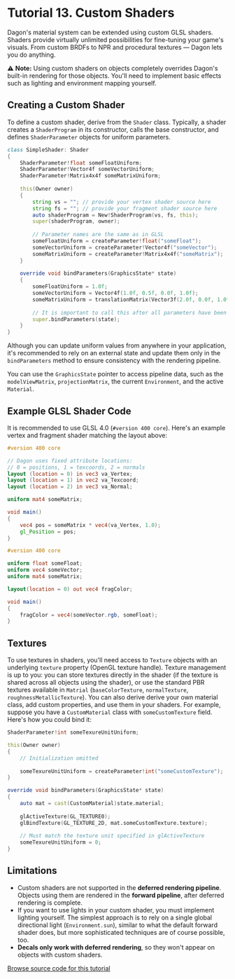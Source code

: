 # Tutorial 13. Custom Shaders

Dagon's material system can be extended using custom GLSL shaders. Shaders provide virtually unlimited possibilities for fine-tuning your game's visuals. From custom BRDFs to NPR and procedural textures — Dagon lets you do anything.

⚠️ **Note:** Using custom shaders on objects completely overrides Dagon's built-in rendering for those objects. You'll need to implement basic effects such as lighting and environment mapping yourself.

## Creating a Custom Shader

To define a custom shader, derive from the `Shader` class. Typically, a shader creates a `ShaderProgram` in its constructor, calls the base constructor, and defines `ShaderParameter` objects for uniform parameters.

```d
class SimpleShader: Shader
{
    ShaderParameter!float someFloatUniform;
    ShaderParameter!Vector4f someVectorUniform;
    ShaderParameter!Matrix4x4f someMatrixUniform;
    
    this(Owner owner)
    {
        string vs = ""; // provide your vertex shader source here
        string fs = ""; // provide your fragment shader source here
        auto shaderProgram = New!ShaderProgram(vs, fs, this);
        super(shaderProgram, owner);
        
        // Parameter names are the same as in GLSL
        someFloatUniform = createParameter!float("someFloat");
        someVectorUniform = createParameter!Vector4f("someVector");
        someMatrixUniform = createParameter!Matrix4x4f("someMatrix");
    }
    
    override void bindParameters(GraphicsState* state)
    {
        someFloatUniform = 1.0f;
        someVectorUniform = Vector4f(1.0f, 0.5f, 0.0f, 1.0f);
        someMatrixUniform = translationMatrix(Vector3f(2.0f, 0.0f, 1.0f));
        
        // It is important to call this after all parameters have been updated!
        super.bindParameters(state);
    }
}
```

Although you can update uniform values from anywhere in your application, it's recommended to rely on an external state and update them only in the `bindParameters` method to ensure consistency with the rendering pipeline.

You can use the `GraphicsState` pointer to access pipeline data, such as the `modelViewMatrix`, `projectionMatrix`, the current `Environment`, and the active `Material`.

## Example GLSL Shader Code

It is recommended to use GLSL 4.0 (`#version 400 core`). Here's an example vertex and fragment shader matching the layout above:

```glsl
#version 400 core

// Dagon uses fixed attribute locations:
// 0 = positions, 1 = texcoords, 2 = normals
layout (location = 0) in vec3 va_Vertex;
layout (location = 1) in vec2 va_Texcoord;
layout (location = 2) in vec3 va_Normal;

uniform mat4 someMatrix;

void main()
{
    vec4 pos = someMatrix * vec4(va_Vertex, 1.0);
    gl_Position = pos;
}
```

```glsl
#version 400 core

uniform float someFloat;
uniform vec4 someVector;
uniform mat4 someMatrix;

layout(location = 0) out vec4 fragColor;

void main()
{
    fragColor = vec4(someVector.rgb, someFloat);
}
```

## Textures

To use textures in shaders, you'll need access to `Texture` objects with an underlying `texture` property (OpenGL texture handle). Texture management is up to you: you can store textures directly in the shader (if the texture is shared across all objects using the shader), or use the standard PBR textures available in `Matrial` (`baseColorTexture`, `normalTexture`, `roughnessMetallicTexture`). You can also derive derive your own material class, add custom properties, and use them in your shaders. For example, suppose you have a `CustomMaterial` class with `someCustomTexture` field. Here's how you could bind it:

```d
ShaderParameter!int someTexureUnitUniform;

this(Owner owner)
{
    // Initialization omitted
    
    someTexureUnitUniform = createParameter!int("someCustomTexture");
}

override void bindParameters(GraphicsState* state)
{
    auto mat = cast(CustomMaterial)state.material;
    
    glActiveTexture(GL_TEXTURE0);
    glBindTexture(GL_TEXTURE_2D, mat.someCustomTexture.texture);
    
    // Must match the texture unit specified in glActiveTexture
    someTexureUnitUniform = 0;
}
```

## Limitations

* Custom shaders are not supported in the **deferred rendering pipeline**. Objects using them are rendered in the **forward pipeline**, after deferred rendering is complete.
* If you want to use lights in your custom shader, you must implement lighting yourself. The simplest approach is to rely on a single global directional light (`Environment.sun`), similar to what the default forward shader does, but more sophisticated techniques are of course possible, too.
* **Decals only work with deferred rendering**, so they won't appear on objects with custom shaders.

[Browse source code for this tutorial](https://github.com/gecko0307/dagon-tutorials/tree/master/t13-custom-shaders)
